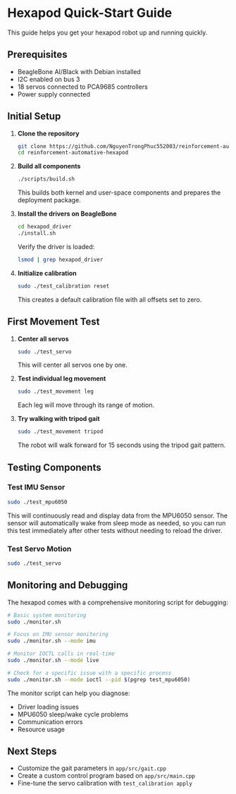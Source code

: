 # Hexapod Quick-Start Guide

This guide helps you get your hexapod robot up and running quickly.

## Prerequisites

- BeagleBone AI/Black with Debian installed
- I2C enabled on bus 3
- 18 servos connected to PCA9685 controllers
- Power supply connected

## Initial Setup

1. **Clone the repository**
   ```bash
   git clone https://github.com/NguyenTrongPhuc552003/reinforcement-automative-hexapod.git
   cd reinforcement-automative-hexapod
   ```

2. **Build all components**
   ```bash
   ./scripts/build.sh
   ```
   This builds both kernel and user-space components and prepares the deployment package.

3. **Install the drivers on BeagleBone**
   ```bash
   cd hexapod_driver
   ./install.sh
   ```
   
   Verify the driver is loaded:
   ```bash
   lsmod | grep hexapod_driver
   ```

4. **Initialize calibration**
   ```bash
   sudo ./test_calibration reset
   ```
   This creates a default calibration file with all offsets set to zero.

## First Movement Test

1. **Center all servos**
   ```bash
   sudo ./test_servo
   ```
   This will center all servos one by one.

2. **Test individual leg movement**
   ```bash
   sudo ./test_movement leg
   ```
   Each leg will move through its range of motion.

3. **Try walking with tripod gait**
   ```bash
   sudo ./test_movement tripod
   ```
   The robot will walk forward for 15 seconds using the tripod gait pattern.

## Testing Components

### Test IMU Sensor
```bash
sudo ./test_mpu6050
```

This will continuously read and display data from the MPU6050 sensor. The sensor will automatically wake from sleep mode as needed, so you can run this test immediately after other tests without needing to reload the driver.

### Test Servo Motion
```bash
sudo ./test_servo
```

## Monitoring and Debugging

The hexapod comes with a comprehensive monitoring script for debugging:

```bash
# Basic system monitoring
sudo ./monitor.sh

# Focus on IMU sensor monitoring
sudo ./monitor.sh --mode imu

# Monitor IOCTL calls in real-time
sudo ./monitor.sh --mode live

# Check for a specific issue with a specific process
sudo ./monitor.sh --mode ioctl --pid $(pgrep test_mpu6050)
```

The monitor script can help you diagnose:
- Driver loading issues
- MPU6050 sleep/wake cycle problems
- Communication errors
- Resource usage

## Next Steps

- Customize the gait parameters in `app/src/gait.cpp`
- Create a custom control program based on `app/src/main.cpp`
- Fine-tune the servo calibration with `test_calibration apply`
